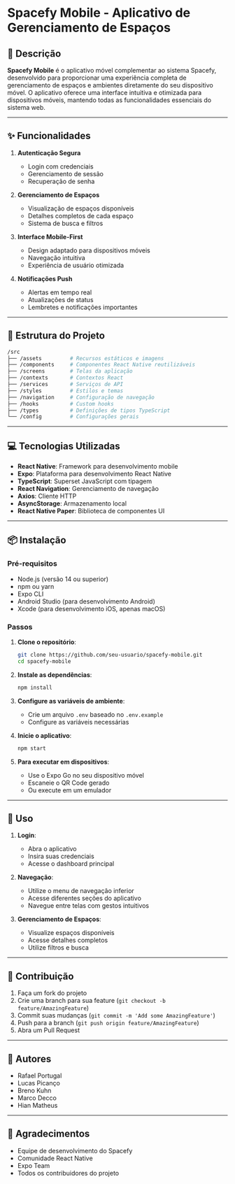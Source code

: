 # Spacefy Mobile - Aplicativo de Gerenciamento de Espaços

## 📱 Descrição

**Spacefy Mobile** é o aplicativo móvel complementar ao sistema Spacefy, desenvolvido para proporcionar uma experiência completa de gerenciamento de espaços e ambientes diretamente do seu dispositivo móvel. O aplicativo oferece uma interface intuitiva e otimizada para dispositivos móveis, mantendo todas as funcionalidades essenciais do sistema web.

---

## ✨ Funcionalidades

1. **Autenticação Segura**
   - Login com credenciais
   - Gerenciamento de sessão
   - Recuperação de senha

2. **Gerenciamento de Espaços**
   - Visualização de espaços disponíveis
   - Detalhes completos de cada espaço
   - Sistema de busca e filtros

3. **Interface Mobile-First**
   - Design adaptado para dispositivos móveis
   - Navegação intuitiva
   - Experiência de usuário otimizada

4. **Notificações Push**
   - Alertas em tempo real
   - Atualizações de status
   - Lembretes e notificações importantes

---

## 📁 Estrutura do Projeto

```bash
/src
├── /assets         # Recursos estáticos e imagens
├── /components     # Componentes React Native reutilizáveis
├── /screens        # Telas da aplicação
├── /contexts       # Contextos React
├── /services       # Serviços de API
├── /styles         # Estilos e temas
├── /navigation     # Configuração de navegação
├── /hooks          # Custom hooks
├── /types          # Definições de tipos TypeScript
└── /config         # Configurações gerais
```

---

## 💻 Tecnologias Utilizadas

- **React Native**: Framework para desenvolvimento mobile
- **Expo**: Plataforma para desenvolvimento React Native
- **TypeScript**: Superset JavaScript com tipagem
- **React Navigation**: Gerenciamento de navegação
- **Axios**: Cliente HTTP
- **AsyncStorage**: Armazenamento local
- **React Native Paper**: Biblioteca de componentes UI

---

## 📦 Instalação

### Pré-requisitos
- Node.js (versão 14 ou superior)
- npm ou yarn
- Expo CLI
- Android Studio (para desenvolvimento Android)
- Xcode (para desenvolvimento iOS, apenas macOS)

### Passos

1. **Clone o repositório**:
   ```bash
   git clone https://github.com/seu-usuario/spacefy-mobile.git
   cd spacefy-mobile
   ```

2. **Instale as dependências**:
   ```bash
   npm install
   ```

3. **Configure as variáveis de ambiente**:
   - Crie um arquivo `.env` baseado no `.env.example`
   - Configure as variáveis necessárias

4. **Inicie o aplicativo**:
   ```bash
   npm start
   ```

5. **Para executar em dispositivos**:
   - Use o Expo Go no seu dispositivo móvel
   - Escaneie o QR Code gerado
   - Ou execute em um emulador

---

## 📱 Uso

1. **Login**:
   - Abra o aplicativo
   - Insira suas credenciais
   - Acesse o dashboard principal

2. **Navegação**:
   - Utilize o menu de navegação inferior
   - Acesse diferentes seções do aplicativo
   - Navegue entre telas com gestos intuitivos

3. **Gerenciamento de Espaços**:
   - Visualize espaços disponíveis
   - Acesse detalhes completos
   - Utilize filtros e busca

---

## 🤝 Contribuição

1. Faça um fork do projeto
2. Crie uma branch para sua feature (`git checkout -b feature/AmazingFeature`)
3. Commit suas mudanças (`git commit -m 'Add some AmazingFeature'`)
4. Push para a branch (`git push origin feature/AmazingFeature`)
5. Abra um Pull Request

---

## 👥 Autores

- Rafael Portugal
- Lucas Picanço
- Breno Kuhn
- Marco Decco
- Hian Matheus

---

## 🙏 Agradecimentos

- Equipe de desenvolvimento do Spacefy
- Comunidade React Native
- Expo Team
- Todos os contribuidores do projeto 
